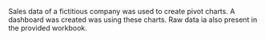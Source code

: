 Sales data of a fictitious company was used to create pivot charts. A dashboard was created was using these charts.
Raw data ia also present in the provided workbook.

